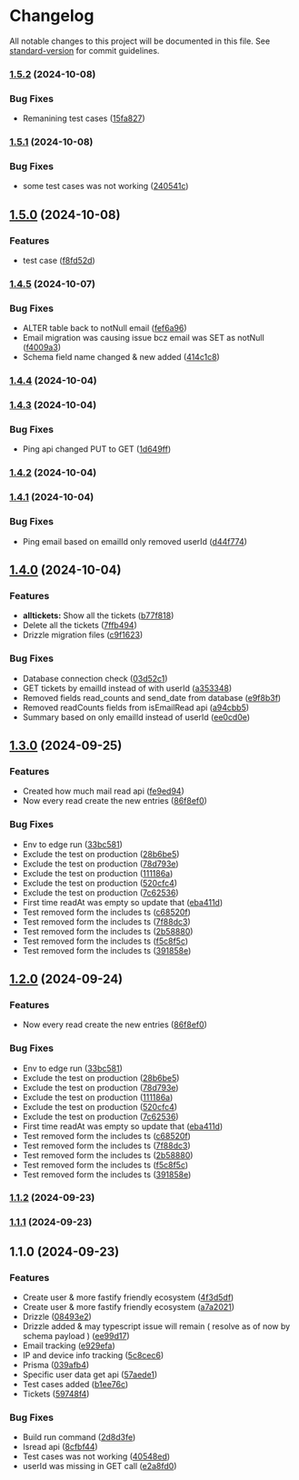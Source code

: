 # Changelog

All notable changes to this project will be documented in this file. See [standard-version](https://github.com/conventional-changelog/standard-version) for commit guidelines.

### [1.5.2](https://github.com/anishkumar127/email-tracking/compare/v1.5.1...v1.5.2) (2024-10-08)


### Bug Fixes

* Remanining test cases ([15fa827](https://github.com/anishkumar127/email-tracking/commit/15fa8277f74a147b1f1c1b7e5553a2d5e4ede2c4))

### [1.5.1](https://github.com/anishkumar127/email-tracking/compare/v1.5.0...v1.5.1) (2024-10-08)


### Bug Fixes

* some test cases was not working ([240541c](https://github.com/anishkumar127/email-tracking/commit/240541cb13dab40b9b8a22fb56f1ce8b0ca9a162))

## [1.5.0](https://github.com/anishkumar127/email-tracking/compare/v1.4.5...v1.5.0) (2024-10-08)


### Features

* test case ([f8fd52d](https://github.com/anishkumar127/email-tracking/commit/f8fd52d930426166871c8b266d91dbb03a992bec))

### [1.4.5](https://github.com/anishkumar127/email-tracking/compare/v1.4.4...v1.4.5) (2024-10-07)


### Bug Fixes

* ALTER table back to notNull email ([fef6a96](https://github.com/anishkumar127/email-tracking/commit/fef6a96937adf5172448fcc32acdbee3f6654d34))
* Email migration was causing issue bcz email was SET as notNull ([f4009a3](https://github.com/anishkumar127/email-tracking/commit/f4009a38797076a7dd996f957920fd7b693166fc))
* Schema field name changed & new added ([414c1c8](https://github.com/anishkumar127/email-tracking/commit/414c1c8bf47c09975ee505b17a17b6312561b50b))

### [1.4.4](https://github.com/anishkumar127/email-tracking/compare/v1.4.3...v1.4.4) (2024-10-04)

### [1.4.3](https://github.com/anishkumar127/email-tracking/compare/v1.4.2...v1.4.3) (2024-10-04)


### Bug Fixes

* Ping api changed PUT to GET ([1d649ff](https://github.com/anishkumar127/email-tracking/commit/1d649ff7b10a5f65b0eafcc21f7a2bfa3d1cdbb6))

### [1.4.2](https://github.com/anishkumar127/email-tracking/compare/v1.4.1...v1.4.2) (2024-10-04)

### [1.4.1](https://github.com/anishkumar127/email-tracking/compare/v1.4.0...v1.4.1) (2024-10-04)


### Bug Fixes

* Ping email based on emailId only removed userId ([d44f774](https://github.com/anishkumar127/email-tracking/commit/d44f774cbde61cec5f19eca3870603aec9d95735))

## [1.4.0](https://github.com/anishkumar127/email-tracking/compare/v1.3.0...v1.4.0) (2024-10-04)


### Features

* **alltickets:** Show all the tickets ([b77f818](https://github.com/anishkumar127/email-tracking/commit/b77f81866a8c7a36037e01710a745ec57386fb9a))
* Delete all the tickets ([7ffb494](https://github.com/anishkumar127/email-tracking/commit/7ffb49402876390a63a9f9d30f315dc6981c6311))
* Drizzle migration files ([c9f1623](https://github.com/anishkumar127/email-tracking/commit/c9f162328875e90abfad8a3a528ee7a9ebe5817e))


### Bug Fixes

* Database connection check ([03d52c1](https://github.com/anishkumar127/email-tracking/commit/03d52c1a04ff2e88797390bb7d70935f52ffffa4))
* GET tickets by emailId instead of with userId ([a353348](https://github.com/anishkumar127/email-tracking/commit/a3533486af63bca18b3d7c583db7207522d6a31f))
* Removed fields read_counts and send_date from database ([e9f8b3f](https://github.com/anishkumar127/email-tracking/commit/e9f8b3fc9402bc0eaa3cc1c48f3fada5ae4a4a2f))
* Removed readCounts fields from isEmailRead api ([a94cbb5](https://github.com/anishkumar127/email-tracking/commit/a94cbb52447cb97c68f1a1b4e3c40e2c60776ac3))
* Summary based on only emailId instead of userId ([ee0cd0e](https://github.com/anishkumar127/email-tracking/commit/ee0cd0e0dd2aa71bbc94351fbba8308aea1aff52))

## [1.3.0](https://github.com/anishkumar127/email-tracking/compare/v1.1.2...v1.3.0) (2024-09-25)


### Features

* Created how much mail read api ([fe9ed94](https://github.com/anishkumar127/email-tracking/commit/fe9ed944df3138ec66e7bc5c20866f596500b5a9))
* Now every read create the new entries ([86f8ef0](https://github.com/anishkumar127/email-tracking/commit/86f8ef0584294ae33ac10cc4f1e46771dab68a2a))


### Bug Fixes

* Env to edge run ([33bc581](https://github.com/anishkumar127/email-tracking/commit/33bc581f4ee8a985cb73a8a58a7a3bed4e206a9d))
* Exclude the test on production ([28b6be5](https://github.com/anishkumar127/email-tracking/commit/28b6be5d1fe6f628a161f641e2fcc588d6f44e03))
* Exclude the test on production ([78d793e](https://github.com/anishkumar127/email-tracking/commit/78d793e4c653dbd25ef535e89925d0b672152e7b))
* Exclude the test on production ([111186a](https://github.com/anishkumar127/email-tracking/commit/111186afeb855673b4bc6ec497e00bffa90dc487))
* Exclude the test on production ([520cfc4](https://github.com/anishkumar127/email-tracking/commit/520cfc47eae8a2e9d735e02b0338210017ec7693))
* Exclude the test on production ([7c62536](https://github.com/anishkumar127/email-tracking/commit/7c625362593bcbe806aba8575251bdc9ae6938d2))
* First time readAt was empty so update that ([eba411d](https://github.com/anishkumar127/email-tracking/commit/eba411d46b1f8efdc5500a0e90476e629a55f36d))
* Test removed form the includes ts ([c68520f](https://github.com/anishkumar127/email-tracking/commit/c68520ffe99a0f66d9c2e72a20cea161565166fa))
* Test removed form the includes ts ([7f88dc3](https://github.com/anishkumar127/email-tracking/commit/7f88dc377f134f2b234459a01ef42cb41fbab933))
* Test removed form the includes ts ([2b58880](https://github.com/anishkumar127/email-tracking/commit/2b58880c076639f165b8916a25f846d93eca5f24))
* Test removed form the includes ts ([f5c8f5c](https://github.com/anishkumar127/email-tracking/commit/f5c8f5cb0faf440a37de76e38de794e374c415ed))
* Test removed form the includes ts ([391858e](https://github.com/anishkumar127/email-tracking/commit/391858e7ed10b8539c4a6a98f878aaa58c6779cc))

## [1.2.0](https://github.com/anishkumar127/email-tracking/compare/v1.1.2...v1.2.0) (2024-09-24)


### Features

* Now every read create the new entries ([86f8ef0](https://github.com/anishkumar127/email-tracking/commit/86f8ef0584294ae33ac10cc4f1e46771dab68a2a))


### Bug Fixes

* Env to edge run ([33bc581](https://github.com/anishkumar127/email-tracking/commit/33bc581f4ee8a985cb73a8a58a7a3bed4e206a9d))
* Exclude the test on production ([28b6be5](https://github.com/anishkumar127/email-tracking/commit/28b6be5d1fe6f628a161f641e2fcc588d6f44e03))
* Exclude the test on production ([78d793e](https://github.com/anishkumar127/email-tracking/commit/78d793e4c653dbd25ef535e89925d0b672152e7b))
* Exclude the test on production ([111186a](https://github.com/anishkumar127/email-tracking/commit/111186afeb855673b4bc6ec497e00bffa90dc487))
* Exclude the test on production ([520cfc4](https://github.com/anishkumar127/email-tracking/commit/520cfc47eae8a2e9d735e02b0338210017ec7693))
* Exclude the test on production ([7c62536](https://github.com/anishkumar127/email-tracking/commit/7c625362593bcbe806aba8575251bdc9ae6938d2))
* First time readAt was empty so update that ([eba411d](https://github.com/anishkumar127/email-tracking/commit/eba411d46b1f8efdc5500a0e90476e629a55f36d))
* Test removed form the includes ts ([c68520f](https://github.com/anishkumar127/email-tracking/commit/c68520ffe99a0f66d9c2e72a20cea161565166fa))
* Test removed form the includes ts ([7f88dc3](https://github.com/anishkumar127/email-tracking/commit/7f88dc377f134f2b234459a01ef42cb41fbab933))
* Test removed form the includes ts ([2b58880](https://github.com/anishkumar127/email-tracking/commit/2b58880c076639f165b8916a25f846d93eca5f24))
* Test removed form the includes ts ([f5c8f5c](https://github.com/anishkumar127/email-tracking/commit/f5c8f5cb0faf440a37de76e38de794e374c415ed))
* Test removed form the includes ts ([391858e](https://github.com/anishkumar127/email-tracking/commit/391858e7ed10b8539c4a6a98f878aaa58c6779cc))

### [1.1.2](https://github.com/anishkumar127/email-tracking/compare/v1.1.1...v1.1.2) (2024-09-23)

### [1.1.1](https://github.com/anishkumar127/email-tracking/compare/v1.1.0...v1.1.1) (2024-09-23)

## 1.1.0 (2024-09-23)


### Features

* Create user & more fastify friendly ecosystem ([4f3d5df](https://github.com/anishkumar127/email-tracking/commit/4f3d5df402a723f03b050eb6e7a723289d8f9c77))
* Create user & more fastify friendly ecosystem ([a7a2021](https://github.com/anishkumar127/email-tracking/commit/a7a202113a478066d4f84f7a78974c911265b279))
* Drizzle ([08493e2](https://github.com/anishkumar127/email-tracking/commit/08493e2d39904a09eb9a0301651fcb36811636c9))
* Drizzle added & may typescript issue will remain ( resolve as of now by schema payload ) ([ee99d17](https://github.com/anishkumar127/email-tracking/commit/ee99d17c972ad32ef3c28c2a5efac540065d29b3))
* Email tracking ([e929efa](https://github.com/anishkumar127/email-tracking/commit/e929efaf6854a0822e1d883524eb2ff600779a8e))
* IP and device info tracking ([5c8cec6](https://github.com/anishkumar127/email-tracking/commit/5c8cec603e40ee681deff01072af89b8646f522a))
* Prisma ([039afb4](https://github.com/anishkumar127/email-tracking/commit/039afb420cbedefac764e0e809015f673a3f8a2f))
* Specific user data get api ([57aede1](https://github.com/anishkumar127/email-tracking/commit/57aede1a09cdafcb833a87070b9f8658953eb813))
* Test cases added ([b1ee76c](https://github.com/anishkumar127/email-tracking/commit/b1ee76c8bbb3fb372572c7ac30d43551d1887c02))
* Tickets ([59748f4](https://github.com/anishkumar127/email-tracking/commit/59748f47aba1560618fc40a8a5a874c05757b236))


### Bug Fixes

* Build run command ([2d8d3fe](https://github.com/anishkumar127/email-tracking/commit/2d8d3fe453f2d6685be885cb81e0ce9b89cf1c62))
* Isread api ([8cfbf44](https://github.com/anishkumar127/email-tracking/commit/8cfbf44884fce6fe98ceb103436827315e784eec))
* Test cases was not working ([40548ed](https://github.com/anishkumar127/email-tracking/commit/40548ed6625066872660b3a8865d77aece1f3c46))
* userId was missing in GET call ([e2a8fd0](https://github.com/anishkumar127/email-tracking/commit/e2a8fd06175cb119b64764a5ca5d4a8b30d84559))

